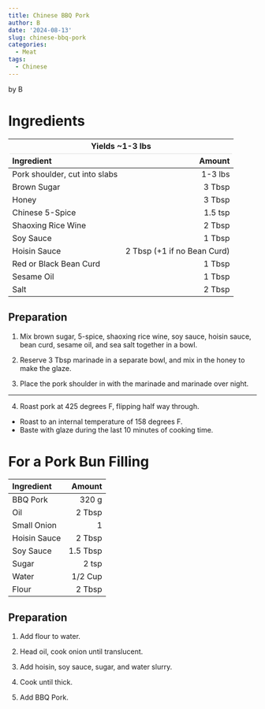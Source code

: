 ```yaml
---
title: Chinese BBQ Pork
author: B
date: '2024-08-13'
slug: chinese-bbq-pork
categories:
  - Meat
tags:
  - Chinese
---
```

<script src="{{< blogdown/postref >}}index_files/kePrint/kePrint.js"></script>
<link href="{{< blogdown/postref >}}index_files/lightable/lightable.css" rel="stylesheet" />
<script src="{{< blogdown/postref >}}index_files/kePrint/kePrint.js"></script>
<link href="{{< blogdown/postref >}}index_files/lightable/lightable.css" rel="stylesheet" />



by B

# Ingredients

<table class="table" style="margin-left: auto; margin-right: auto;">
 <thead>
<tr><th style="border-bottom:hidden;padding-bottom:0; padding-left:3px;padding-right:3px;text-align: center; " colspan="2"><div style="border-bottom: 1px solid #ddd; padding-bottom: 5px; ">Yields ~1-3 lbs</div></th></tr>
  <tr>
   <th style="text-align:left;"> Ingredient </th>
   <th style="text-align:right;"> Amount </th>
  </tr>
 </thead>
<tbody>
  <tr>
   <td style="text-align:left;"> Pork shoulder, cut into slabs </td>
   <td style="text-align:right;"> 1-3 lbs </td>
  </tr>
  <tr>
   <td style="text-align:left;"> Brown Sugar </td>
   <td style="text-align:right;"> 3 Tbsp </td>
  </tr>
  <tr>
   <td style="text-align:left;"> Honey </td>
   <td style="text-align:right;"> 3 Tbsp </td>
  </tr>
  <tr>
   <td style="text-align:left;"> Chinese 5-Spice </td>
   <td style="text-align:right;"> 1.5 tsp </td>
  </tr>
  <tr>
   <td style="text-align:left;"> Shaoxing Rice Wine </td>
   <td style="text-align:right;"> 2 Tbsp </td>
  </tr>
  <tr>
   <td style="text-align:left;"> Soy Sauce </td>
   <td style="text-align:right;"> 1 Tbsp </td>
  </tr>
  <tr>
   <td style="text-align:left;"> Hoisin Sauce </td>
   <td style="text-align:right;"> 2 Tbsp (+1 if no Bean Curd) </td>
  </tr>
  <tr>
   <td style="text-align:left;"> Red or Black Bean Curd </td>
   <td style="text-align:right;"> 1 Tbsp </td>
  </tr>
  <tr>
   <td style="text-align:left;"> Sesame Oil </td>
   <td style="text-align:right;"> 1 Tbsp </td>
  </tr>
  <tr>
   <td style="text-align:left;"> Salt </td>
   <td style="text-align:right;"> 2 Tbsp </td>
  </tr>
</tbody>
</table>


## Preparation 

1. Mix brown sugar, 5-spice, shaoxing rice wine, soy sauce, hoisin sauce, bean curd, sesame oil, and sea salt together in a bowl. 

2. Reserve 3 Tbsp marinade in a separate bowl, and mix in the honey to make the glaze.

3. Place the pork shoulder in with the marinade and marinade over night. 

--- 

4. Roast pork at 425 degrees F, flipping half way through.
  - Roast to an internal temperature of 158 degrees F.
  - Baste with glaze during the last 10 minutes of cooking time. 

# For a Pork Bun Filling

<table class="table" style="margin-left: auto; margin-right: auto;">
 <thead>
  <tr>
   <th style="text-align:left;"> Ingredient </th>
   <th style="text-align:right;"> Amount </th>
  </tr>
 </thead>
<tbody>
  <tr>
   <td style="text-align:left;"> BBQ Pork </td>
   <td style="text-align:right;"> 320 g </td>
  </tr>
  <tr>
   <td style="text-align:left;"> Oil </td>
   <td style="text-align:right;"> 2 Tbsp </td>
  </tr>
  <tr>
   <td style="text-align:left;"> Small Onion </td>
   <td style="text-align:right;"> 1 </td>
  </tr>
  <tr>
   <td style="text-align:left;"> Hoisin Sauce </td>
   <td style="text-align:right;"> 2 Tbsp </td>
  </tr>
  <tr>
   <td style="text-align:left;"> Soy Sauce </td>
   <td style="text-align:right;"> 1.5 Tbsp </td>
  </tr>
  <tr>
   <td style="text-align:left;"> Sugar </td>
   <td style="text-align:right;"> 2 tsp </td>
  </tr>
  <tr>
   <td style="text-align:left;"> Water </td>
   <td style="text-align:right;"> 1/2 Cup </td>
  </tr>
  <tr>
   <td style="text-align:left;"> Flour </td>
   <td style="text-align:right;"> 2 Tbsp </td>
  </tr>
</tbody>
</table>

## Preparation

1. Add flour to water. 

2. Head oil, cook onion until translucent.

3. Add hoisin, soy sauce, sugar, and water slurry. 

4. Cook until thick.

5. Add BBQ Pork.
